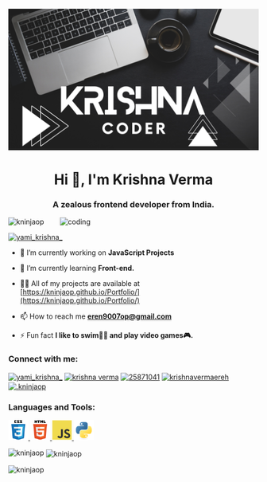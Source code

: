 ![logo](https://github.com/KNinjaOP/KNinjaOP/blob/main/Coding%20Banner.png)
<h1 align="center">Hi 👋, I'm Krishna Verma</h1>
<h3 align="center">A zealous frontend developer from India.</h3>

<img align="right" alt="coding" width="400" src="https://camo.githubusercontent.com/7de37139d0b4c1ce40865e799b446c0e963a3dd8fb68d239707237c40604fa3d/68747470733a2f2f63646e2e6472696262626c652e636f6d2f75736572732f3733303730332f73637265656e73686f74732f363538313234332f6176656e746f2e676966">

<p align="left"> <img src="https://komarev.com/ghpvc/?username=kninjaop&label=Profile%20views&color=0e75b6&style=flat" alt="kninjaop" /> </p>


<p align="left"> <a href="https://twitter.com/yami_krishna_" target="blank"><img src="https://img.shields.io/twitter/follow/yami_krishna_?logo=twitter&style=for-the-badge" alt="yami_krishna_" /></a> </p>

- 🔭 I’m currently working on **JavaScript Projects**

- 🌱 I’m currently learning **Front-end.**

- 👨‍💻 All of my projects are available at [https://kninjaop.github.io/Portfolio/](https://kninjaop.github.io/Portfolio/)

- 📫 How to reach me **eren9007op@gmail.com**

- ⚡ Fun fact **I like to swim🏊‍♀️ and play video games🎮.**

<h3 align="left">Connect with me:</h3>
<p align="left">
<a href="https://twitter.com/yami_krishna_" target="blank"><img align="center" src="https://raw.githubusercontent.com/rahuldkjain/github-profile-readme-generator/master/src/images/icons/Social/twitter.svg" alt="yami_krishna_" height="30" width="40" /></a>
<a href="https://linkedin.com/in/krishna verma" target="blank"><img align="center" src="https://raw.githubusercontent.com/rahuldkjain/github-profile-readme-generator/master/src/images/icons/Social/linked-in-alt.svg" alt="krishna verma" height="30" width="40" /></a>
<a href="https://stackoverflow.com/users/25871041" target="blank"><img align="center" src="https://raw.githubusercontent.com/rahuldkjain/github-profile-readme-generator/master/src/images/icons/Social/stack-overflow.svg" alt="25871041" height="30" width="40" /></a>
<a href="https://instagram.com/krishnavermaereh" target="blank"><img align="center" src="https://raw.githubusercontent.com/rahuldkjain/github-profile-readme-generator/master/src/images/icons/Social/instagram.svg" alt="krishnavermaereh" height="30" width="40" /></a>
<a href="https://discord.gg/.kninjaop" target="blank"><img align="center" src="https://raw.githubusercontent.com/rahuldkjain/github-profile-readme-generator/master/src/images/icons/Social/discord.svg" alt=".kninjaop" height="30" width="40" /></a>
</p>

<h3 align="left">Languages and Tools:</h3>
<p align="left"> <a href="https://www.w3schools.com/css/" target="_blank" rel="noreferrer"> <img src="https://raw.githubusercontent.com/devicons/devicon/master/icons/css3/css3-original-wordmark.svg" alt="css3" width="40" height="40"/> </a> <a href="https://www.w3.org/html/" target="_blank" rel="noreferrer"> <img src="https://raw.githubusercontent.com/devicons/devicon/master/icons/html5/html5-original-wordmark.svg" alt="html5" width="40" height="40"/> </a> <a href="https://developer.mozilla.org/en-US/docs/Web/JavaScript" target="_blank" rel="noreferrer"> <img src="https://raw.githubusercontent.com/devicons/devicon/master/icons/javascript/javascript-original.svg" alt="javascript" width="40" height="40"/> </a> <a href="https://www.python.org" target="_blank" rel="noreferrer"> <img src="https://raw.githubusercontent.com/devicons/devicon/master/icons/python/python-original.svg" alt="python" width="40" height="40"/> </a> </p>

<p><img align="left" src="https://github-readme-stats.vercel.app/api/top-langs?username=kninjaop&show_icons=true&locale=en&layout=compact" alt="kninjaop" /></p>

<p>&nbsp;<img align="center" src="https://github-readme-stats.vercel.app/api?username=kninjaop&show_icons=true&locale=en" alt="kninjaop" /></p>

<p><img align="center" src="https://github-readme-streak-stats.herokuapp.com/?user=kninjaop&" alt="kninjaop" /></p>
